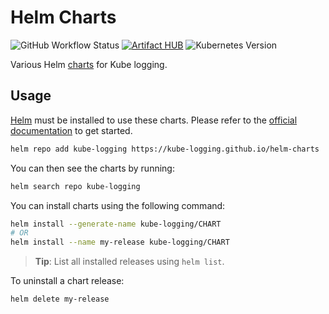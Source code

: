 # Helm Charts

![GitHub Workflow Status](https://img.shields.io/github/actions/workflow/status/kube-logging/helm-charts/release.yaml?branch=main&style=flat-square)
[![Artifact HUB](https://img.shields.io/endpoint?url=https://artifacthub.io/badge/repository/kube-logging)](https://artifacthub.io/packages/search?repo=kube-logging)
![Kubernetes Version](https://img.shields.io/badge/k8s%20version-%3E=1.19-3f68d7.svg?style=flat-square)

Various Helm [charts](https://helm.sh/docs/topics/charts/) for Kube logging.


## Usage

[Helm](https://helm.sh) must be installed to use these charts.
Please refer to the [official documentation](https://helm.sh/docs/intro/install/) to get started.

```bash
helm repo add kube-logging https://kube-logging.github.io/helm-charts
```

You can then see the charts by running:

```bash
helm search repo kube-logging
```

You can install charts using the following command:

```bash
helm install --generate-name kube-logging/CHART
# OR
helm install --name my-release kube-logging/CHART
```

> **Tip**: List all installed releases using `helm list`.

To uninstall a chart release:

```bash
helm delete my-release
```
